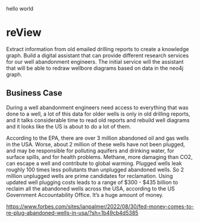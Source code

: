 hello world
# reView
Extract information from old emailed drilling reports to create a knowledge graph. Build a digital assistant that can provide different research services for our well abandonment engineers. The initial service will the assistant that will be able to redraw wellbore diagrams based on data in the neo4j graph.

## Business Case
During a well abandonment engineers need access to everything that was done to a well, a lot of this data for older wells is only in old drilling reports, and it talks considerable time to read old reports and rebuild well diagrams and it looks like the US is about to do a lot of them.

According to the EPA, there are over 3 million abandoned oil and gas wells in the USA. Worse, about 2 million of these wells have not been plugged, and may be responsible for polluting aquifers and drinking water, for surface spills, and for health problems. Methane, more damaging than CO2, can escape a well and contribute to global warming. Plugged wells leak roughly 100 times less pollutants than unplugged abandoned wells. So 2 million unplugged wells are prime candidates for reclamation.
Using updated well plugging costs leads to a range of $300 - $435 billion to reclaim all the abandoned wells across the USA, according to the US Government Accountability Office. It’s a huge amount of money.

https://www.forbes.com/sites/ianpalmer/2022/08/30/fed-money-comes-to-re-plug-abandoned-wells-in-usa/?sh=1b49cb4d5385



